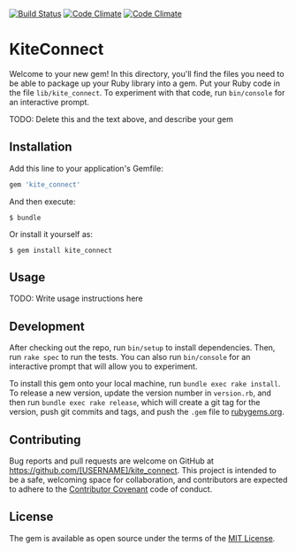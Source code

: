 [![Build Status](https://travis-ci.org/sachinsudheendra/kite_connect.svg?branch=master)](https://travis-ci.org/sachinsudheendra/kite_connect) [![Code Climate](https://codeclimate.com/github/sachinsudheendra/kite_connect/badges/gpa.svg)](https://codeclimate.com/github/sachinsudheendra/kite_connect) [![Code Climate](https://codeclimate.com/github/sachinsudheendra/kite_connect/badges/gpa.svg)](https://codeclimate.com/github/sachinsudheendra/kite_connect)

# KiteConnect

Welcome to your new gem! In this directory, you'll find the files you need to be able to package up your Ruby library into a gem. Put your Ruby code in the file `lib/kite_connect`. To experiment with that code, run `bin/console` for an interactive prompt.

TODO: Delete this and the text above, and describe your gem

## Installation

Add this line to your application's Gemfile:

```ruby
gem 'kite_connect'
```

And then execute:

    $ bundle

Or install it yourself as:

    $ gem install kite_connect

## Usage

TODO: Write usage instructions here

## Development

After checking out the repo, run `bin/setup` to install dependencies. Then, run `rake spec` to run the tests. You can also run `bin/console` for an interactive prompt that will allow you to experiment.

To install this gem onto your local machine, run `bundle exec rake install`. To release a new version, update the version number in `version.rb`, and then run `bundle exec rake release`, which will create a git tag for the version, push git commits and tags, and push the `.gem` file to [rubygems.org](https://rubygems.org).

## Contributing

Bug reports and pull requests are welcome on GitHub at https://github.com/[USERNAME]/kite_connect. This project is intended to be a safe, welcoming space for collaboration, and contributors are expected to adhere to the [Contributor Covenant](http://contributor-covenant.org) code of conduct.


## License

The gem is available as open source under the terms of the [MIT License](http://opensource.org/licenses/MIT).
